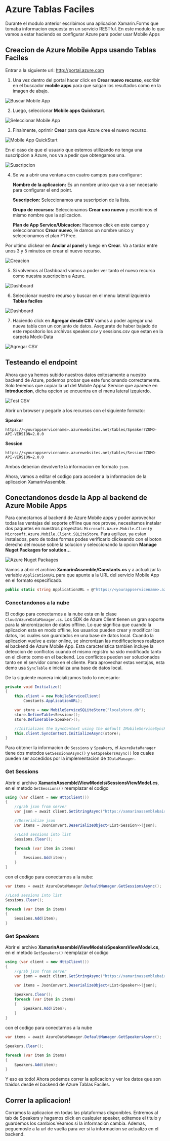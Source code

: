 # Azure Tablas Faciles

Durante el modulo anterior escribimos una aplicacion Xamarin.Forms que tomaba informacion expuesta en un servicio RESTful. En este modulo lo que vamos a estar haciendo es configurar Azure para poder usar Mobile Apps 

## Creacion de Azure Mobile Apps usando Tablas Faciles

Entrar a la siguiente url: http://portal.azure.com 

1. Una vez dentro del portal hacer click en **Crear nuevo recurso**, escribir en el buscador **mobile apps** para que salgan los resultados como en la imagen de abajo. 

![Buscar Mobile App](./images/01.BuscarMobileApp.PNG)

2. Luego, seleccionar **Mobile apps Quickstart**.

![Seleccionar Mobile App](./images/02.SeleccionarMobileApp.PNG)

3. Finalmente, oprimir **Crear** para que Azure cree el nuevo recurso.

![Mobile App QuickStart](./images/03.MobileAppQuickstart.PNG)

En el caso de que el usuario que estemos utilizando no tenga una suscripcion a Azure, nos va a pedir que obtengamos una.

![Suscripcion](./images/04.Suscripcion.PNG)

4. Se va a abrir una ventana con cuatro campos para configurar:

    **Nombre de la aplicacion:**
    Es un nombre unico que va a ser necesario para configurar el end point. 

    **Suscripcion:**
    Seleccionamos una suscripcion de la lista.

    **Grupo de recursos:**
    Seleccionamos **Crear uno nuevo** y escribimos el mismo nombre que la aplicacion.

    **Plan de App Service/Ubicacion:**
    Hacemos click en este campo y seleccionamos **Crear nuevo**, le damos un nombre unico y seleccionamos el plan F1 Free.

Por ultimo clickear en **Anclar al panel** y luego en **Crear**. Va a tardar entre unos 3 y 5 minutos en crear el nuevo recurso. 

![Creacion](./images/05.Creacion.PNG)

5. Si volvemos al Dashboard vamos a poder ver tanto el nuevo recurso como nuestra suscripcion a Azure.

![Dashboard](./images/06.Dashboard.PNG)

6. Seleccionar nuestro recurso y buscar en el menu lateral izquierdo **Tablas faciles**

![Dashboard](./images/07.OpcionTablasFaciles.PNG)

7. Haciendo click en **Agregar desde CSV** vamos a poder agregar una nueva tabla con un conjunto de datos. Asegurate de haber bajado de este repositorio los archivos speaker.csv y sessions.csv que estan en la carpeta Mock-Data

![Agregar CSV](./images/08.AgregarCSV.PNG)

## Testeando el endpoint

Ahora que ya hemos subido nuestros datos exitosamente a nuestro backend de Azure, podemos probar que este funcionando correctamente. Solo tenemos que copiar la url del Mobile Appsd Service que aparece en **Introduccion**, dicha opcion se encuentra en el menu lateral izquierdo.

![Test CSV](./images/09.TestRecurso.PNG)

Abrir un browser y pegarle a los recursos con el siguiente formato:

**Speaker**
```
https://<yourappservicename>.azurewebsites.net/tables/Speaker?ZUMO-API-VERSION=2.0.0 
```
**Session**
```
https://<yourappservicename>.azurewebsites.net/tables/Session?ZUMO-API-VERSION=2.0.0 
```
Ambos deberian devolverte la informacion en formato `json`.

Ahora, vamos a editar el codigo para acceder a la informacion de la aplicacion XamarinAssemble.

## Conectandonos desde la App al backend de Azure Mobile Apps

Para conectarnos al backend de Azure Mobile apps y poder aprovechar todas las ventajas del soporte offline que nos provee, necesitamos instalar dos paquetes en nuestros proyectos: `Microsoft.Azure.Mobile.Client`y `Microsoft.Azure.Mobile.Client.SQLiteStore`. Para agilizar, ya estan instalados, pero de todas formas podes verificarlo clickeando con el boton derecho del mouse sobre la solucion y seleccionando la opcion **Manage Nuget Packages for solution...**

![Azure Nuget Packages](https://raw.githubusercontent.com/nishanil/Dev-Days-HOL/master/02%20Cloud-Labs/screenshots/Azure-Nuget-Packages.png?token=AC9rtmcdDk5_XxPfM26Vts8NNRBto9O0ks5X0sP5wA%3D%3D)

Vamos a abrir el archivo **XamarinAssemble/Constants.cs** y a actualizar la variable `ApplicationURL` para que apunte a la URL del servicio Mobile App en el formato especificado. 

```csharp
public static string ApplicationURL = @"https://<yourappservicename>.azurewebsites.net";
```

### Conectandonos a la nube

El codigo para conectarnos a la nube esta en la clase `Cloud/AzureDataManager.cs`. Los SDK de Azure Client tienen un gran soporte para la sincronizacion de datos offline. Lo que significa que cuando la aplicacion esta en modo offline, los usuarios pueden crear y modificar los datos, los cuales son guardados en una base de datos local. Cuando la aplicacion vuelve a estar online, se sincronizan las modificaciones realizaon el backend de Azure Mobile App. Esta caracteristica tambien incluye la deteccion de conflictos cuando el mismo registro ha sido modificado tanto en el cliente como en el backend. Los conflictos pueden ser solucionados tanto en el servidor como en el cliente. Para aprovechar estas ventajas, esta demo usa `SyncTable` e inicializa una base de datos local. 

De la siguiente manera inicializamos todo lo necesario:

```csharp
private void Initialize()
{
    this.client = new MobileServiceClient(
        Constants.ApplicationURL);

    var store = new MobileServiceSQLiteStore("localstore.db");
    store.DefineTable<Session>();
    store.DefineTable<Speaker>();

    //Initializes the SyncContext using the default IMobileServiceSyncHandler.
    this.client.SyncContext.InitializeAsync(store);
}
```

Para obtener la informacion de `Sessions` y `Speakers`, el `AzureDataManager` tiene dos metodos `GetSessionsAsync()` y `GetSpeakersAsync()` los cuales pueden ser accedidos por la implementacion de `IDataManager`.

### Get Sessions

Abrir el archivo **XamarinAssemble\ViewModels\SessionsViewModel.cs**, en el metodo `GetSessions()` reemplazar el codigo

```csharp
using (var client = new HttpClient())
{
    //grab json from server
    var json = await client.GetStringAsync("https://xamarinassemblebaires.azurewebsites.net/tables/sessions?ZUMO-API-VERSION=2.0.0");

    //Deserialize json
    var items = JsonConvert.DeserializeObject<List<Session>>(json);

    //Load sessions into list
    Sessions.Clear();

    foreach (var item in items)
    {
        Sessions.Add(item);
    }
}
```
con el codigo para conectarnos a la nube:

```csharp
var items = await AzureDataManager.DefaultManager.GetSessionsAsync();

//Load sessions into list
Sessions.Clear();

foreach (var item in items)
{
    Sessions.Add(item);
}
```

### Get Speakers

Abrir el archivo **XamarinAssemble\ViewModels\SpeakersViewModel.cs**, en el metodo `GetSpeakers()` reemplazar el codigo

```csharp
using (var client = new HttpClient())
{
    //grab json from server
    var json = await client.GetStringAsync("https://xamarinassemblebaires.azurewebsites.net/tables/speakers?ZUMO-API-VERSION=2.0.0");

    var items = JsonConvert.DeserializeObject<List<Speaker>>(json);

    Speakers.Clear();
    foreach (var item in items)
    {
        Speakers.Add(item);
    }
}
```
con el codigo para conectarnos a la nube

```csharp
var items = await AzureDataManager.DefaultManager.GetSpeakersAsync();

Speakers.Clear();

foreach (var item in items)
{
    Speakers.Add(item);
}
```

Y eso es todo! Ahora podemos correr la aplicacion y ver los datos que son traidos desde el backend de Azure Tablas Faciles.

## Correr la aplicacion!
Corramos la aplicacion en todas las plataformas disponibles. Entremos al tab de Speakers y hagamos click en cualquier speaker, editemos el titulo y guardemos los cambios.Veamos si la informacion cambia. Ademas, peguemosle a la url de vuelta para ver si la informacion se actualizo en el backend.


